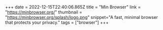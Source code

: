 +++
date = 2022-12-15T22:40:06.865Z
title = "Min Browser"
link = "https://minbrowser.org/"
thumbnail = "https://minbrowser.org/splash/logo.png"
snippet="A fast, minimal browser that protects your privacy."
tags = ["browser"]
+++
